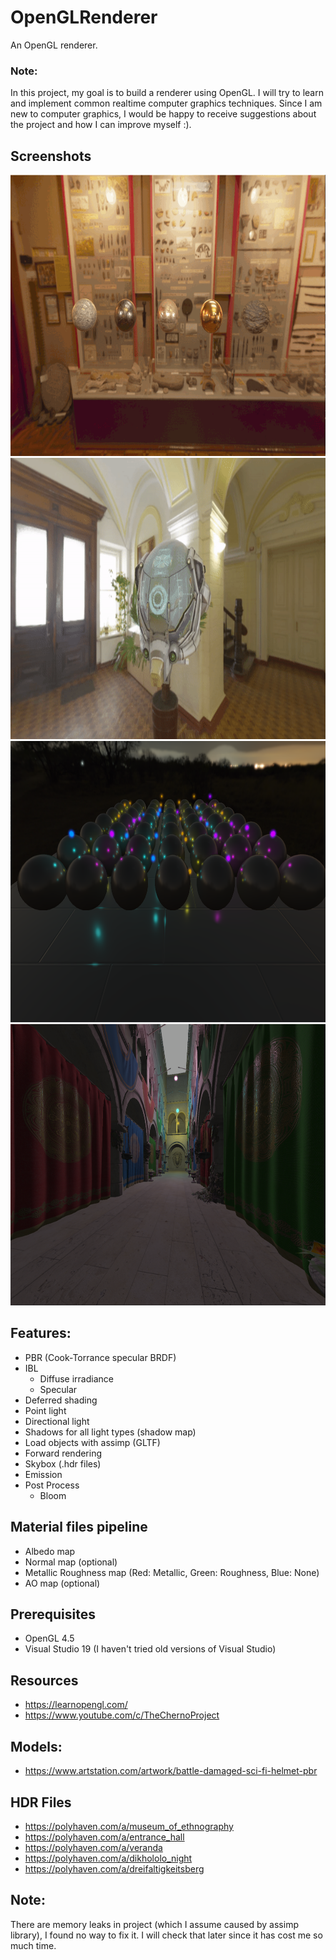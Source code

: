 # OpenGLRenderer
An OpenGL renderer.

### Note:
In this project, my goal is to build a renderer using OpenGL. I will try to learn and implement common realtime computer graphics techniques.
Since I am new to computer graphics, I would be happy to receive suggestions about the project and how I can improve myself :).

## Screenshots
<img src="./Outputs/pbr1.gif" width="800" height="450" />  
<img src="./Outputs/ibl3.gif" width="800" height="450" />  
<img src="./Outputs/ds3.PNG" width="800" height="450" />  
<img src="./Outputs/sponza2.png" width="800" height="450" />  

## Features:
- PBR (Cook-Torrance specular BRDF)
- IBL
	- Diffuse irradiance
	- Specular
- Deferred shading
- Point light
- Directional light
- Shadows for all light types (shadow map)
- Load objects with assimp (GLTF)
- Forward rendering
- Skybox (.hdr files)
- Emission
- Post Process
	- Bloom

## Material files pipeline
- Albedo map
- Normal map (optional)
- Metallic Roughness map (Red: Metallic, Green: Roughness, Blue: None)
- AO map (optional)

## Prerequisites
- OpenGL 4.5
- Visual Studio 19 (I haven't tried old versions of Visual Studio)

## Resources
- https://learnopengl.com/
- https://www.youtube.com/c/TheChernoProject

## Models:
- https://www.artstation.com/artwork/battle-damaged-sci-fi-helmet-pbr


## HDR Files
- https://polyhaven.com/a/museum_of_ethnography
- https://polyhaven.com/a/entrance_hall
- https://polyhaven.com/a/veranda
- https://polyhaven.com/a/dikhololo_night
- https://polyhaven.com/a/dreifaltigkeitsberg

## Note:
There are memory leaks in project (which I assume caused by assimp library), I found no way to fix it. I will check that later since it has cost me so much time.
